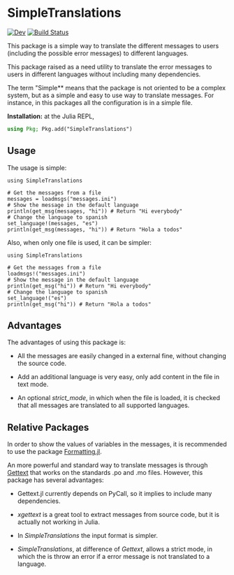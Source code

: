# SimpleTranslations

[![Dev](https://img.shields.io/badge/docs-dev-blue.svg)](https://dmolina.github.io/SimpleTranslations.jl/dev/)
[![Build Status](https://travis-ci.com/dmolina/SimpleTranslations.jl.svg?branch=master)](https://travis-ci.com/dmolina/SimpleTranslations.jl)

This package is a simple way to translate the different messages to users
(including the possible error messages) to different languages.

This package raised as a need utility to translate the error messages to users
in different languages without including many dependencies.

The term "Simple** means that the package is not oriented to be a complex system,
but as a simple and easy to use way to translate messages. For instance, in this 
packages all the configuration is in a simple file.
 
**Installation:** at the Julia REPL,
```julia
using Pkg; Pkg.add("SimpleTranslations")
```

## Usage

The usage is simple: 

```
using SimpleTranslations

# Get the messages from a file
messages = loadmsgs("messages.ini")
# Show the message in the default language
println(get_msg(messages, "hi")) # Return "Hi everybody"
# Change the language to spanish 
set_language!(messages, "es")
println(get_msg(messages, "hi")) # Return "Hola a todos"
```

Also, when only one file is used, it can be simpler:

```
using SimpleTranslations

# Get the messages from a file
loadmsgs!("messages.ini")
# Show the message in the default language
println(get_msg("hi")) # Return "Hi everybody"
# Change the language to spanish 
set_language!("es")
println(get_msg("hi")) # Return "Hola a todos"
```

## Advantages 

The advantages of using this package is:

- All the messages are easily changed in a external fine, without changing the
  source code.
  
- Add an additional language is very easy, only add content in the file in text
  mode.
  
- An optional *strict_mode*, in which when the file is loaded, it is checked
  that all messages are translated to all supported languages.
  
## Relative Packages

In order to show the values of variables in the messages, it is recommended to 
use the package [Formatting.jl](https://github.com/JuliaIO/Formatting.jl).

An more powerful and standard way to translate messages is through
[Gettext](https://github.com/Julia-i18n/Gettext.jl) that works on the standards
.po and .mo files. However, this package has several advantages:

- Gettext.jl currently depends on PyCall, so it implies to include many
  dependencies. 
  
- *xgettext* is a great tool to extract messages from source code, but it is
  actually not working in Julia.

- In *SimpleTranslations* the input format is simpler.

- *SimpleTranslations*, at difference of *Gettext*, allows a strict mode, in
  which the is throw an error if a error message is not translated to a language.
